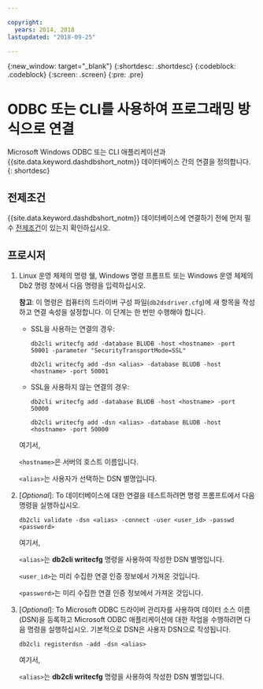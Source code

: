```yaml
---

copyright:
  years: 2014, 2018
lastupdated: "2018-09-25"

---
```


<!-- Attribute definitions --> 
{:new_window: target="_blank"}
{:shortdesc: .shortdesc}
{:codeblock: .codeblock}
{:screen: .screen}
{:pre: .pre}

# ODBC 또는 CLI를 사용하여 프로그래밍 방식으로 연결

Microsoft Windows ODBC 또는 CLI 애플리케이션과 {{site.data.keyword.dashdbshort_notm}} 데이터베이스 간의 연결을 정의합니다.
{: shortdesc}

## 전제조건

{{site.data.keyword.dashdbshort_notm}} 데이터베이스에 연결하기 전에 먼저 필수 [전제조건](connecting.html#prereqs)이 있는지 확인하십시오.

<!-- Before you can connect to your database, you must perform the following steps:

- [Verify prerequisites](prereqs.html), including installing driver packages, configuring your local environment, and downloading SSL certificates (if needed)
- Collect [connection information](credentials.html), including database details such as host name and port numbers, and connection credentials such as user ID and password -->

## 프로시저

1. Linux 운영 체제의 명령 쉘, Windows 명령 프롬프트 또는 Windows 운영 체제의 Db2 명령 창에서 다음 명령을 입력하십시오.

   **참고**: 이 명령은 컴퓨터의 드라이버 구성 파일(`db2dsdriver.cfg`)에 새 항목을 작성하고 연결 속성을 설정합니다. 이 단계는 한 번만 수행해야 합니다.
   
   - SSL을 사용하는 연결의 경우:

     `db2cli writecfg add -database BLUDB -host <hostname> -port 50001 -parameter "SecurityTransportMode=SSL"`

     `db2cli writecfg add -dsn <alias> -database BLUDB -host <hostname> -port 50001`

   - SSL을 사용하지 않는 연결의 경우:

     `db2cli writecfg add -database BLUDB -host <hostname> -port 50000`

     `db2cli writecfg add -dsn <alias> -database BLUDB -host <hostname> -port 50000`

   여기서,

   `<hostname>`은 서버의 호스트 이름입니다.

   `<alias>`는 사용자가 선택하는 DSN 별명입니다.
    
2. [*Optional*]: To 데이터베이스에 대한 연결을 테스트하려면 명령 프롬프트에서 다음 명령을 실행하십시오.

   `db2cli validate -dsn <alias> -connect -user <user_id> -passwd <password>`

   여기서,

   `<alias>`는 **db2cli writecfg** 명령을 사용하여 작성한 DSN 별명입니다.

   `<user_id>`는 미리 수집한 연결 인증 정보에서 가져온 것입니다.

   `<password>`는 미리 수집한 연결 인증 정보에서 가져온 것입니다.

3. [*Optional*]: To Microsoft ODBC 드라이버 관리자를 사용하여 데이터 소스 이름(DSN)을 등록하고 Microsoft ODBC 애플리케이션에 대한 작업을 수행하려면 다음 명령을 실행하십시오. 기본적으로 DSN은 사용자 DSN으로 작성됩니다.

   `db2cli registerdsn -add -dsn <alias>`

   여기서,
        
   `<alias>`는 **db2cli writecfg** 명령을 사용하여 작성한 DSN 별명입니다.



